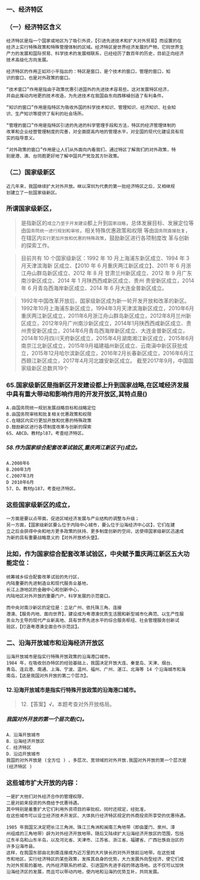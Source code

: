 ### 一、经济特区
### （一）经济特区含义
    经济特区是指一个国家或地区为了吸引外资，【引进先进技术和扩大对外贸易】而设置的在
    经济上实行特殊政策和特殊管理体制的区域。经济特区是世界经济发展的产物，它同世界生
    产力的发展和国际贸易、科学技术的发展相联系，已经经历了数百年的历史，目前正向经济
    技术高级化方向发展。

    经济特区的作用正如邓小平指出的：特区是窗口，是个技术的窗口，管理的窗口，知
    识的窗口，也是对外政策的窗口。

    “技术窗口”作用是指由于政策优惠引进国外的先进技术容易些。这对发展特区经济，
    并由此推动内地更的技术改造，为先进技术在我国由东向西移植创造了有利条件。

    “知识的窗口”作用是指特区为吸收外国的科学技术知识、管理知识、经济知识、社会知
    识、生产知识等提供了有利的社会场所。

    “管理的窗口”作用是指特区引进的先进的科学管理手段和方法，特区的经济管理体制的
    改革和企业经营管理制度的完善，对全面提高内地的管理水平，对全国的现代化建设具有现
    实的指导意义。

    “对外政策的窗口”作用是让人们从外面向内看我们，通过特区了解我们的对外政策，特
    别是港、澳、台同胞更好地了解中国共产党及其方针政策。

### （二）国家级新区
    近几年来，我国继续扩大对外开放。继以深圳为代表的第一批经济特区之后，又相继规
    划建立了一批国家级新区。
    
### 所谓国家级新区，
>   是指新区的`成立乃至于开发建设`都上升到`国家战略`，总体发展目标、发展定位等由`国务院统一进行规划和审核`，相关特殊优惠政策和权限
    等由`国务院直接批复`，在辖区内`实行更加开放和优惠的特殊政策`，鼓励新区进行各项制度改
    革与创新的探索工作。

>   目前共有 10 个国家级新区：1992 年 10 月上海浦东新区成立、1994 年 3 月天津滨海新
    区成立、【2010 年 6 月重庆两江新区成立】、2011 年 6 月浙江舟山群岛新区成立、2012 年 8 月
    甘肃兰州新区成立、2012 年 9 月广东南沙新区成立、2014 年 1 月陕西西咸新区成立、贵州
    贵安新区成立，2014 年 6 月青岛西海岸新区成立、2014 年 6 月大连金普新区成立。
    
>   1992年中国改革开放后，国家级新区成为新一轮开发开放和改革的新区。1992年10月上海浦东新区成立，1994年3月天津滨海新区成立，2010年6月重庆两江新区成立，2011年6月浙江舟山群岛新区成立，2012年8月兰州新区成立，2012年9月广州南沙新区成立，2014年1月陕西西咸新区成立、贵州贵安新区成立，2014年6月青岛西海岸新区成立、大连金普新区成立，2014年10月四川天府新区成立，2015年4月湖南湘江新区成立，2015年6月南京江北新区成立，2015年9月福建福州新区成立、云南滇中新区获批成立，2015年12月哈尔滨新区成立，2016年2月长春新区成立，2016年6月江西赣江新区成立，2017年4月河北雄安新区成立。
    截至2017年9月，中国国家级新区总数共19个    

### 65.国家级新区是指新区开发建设都上升到国家战略,在区域经济发展中具有重大带动和影响作用的开发开放区,其特点是()
    A.由国务院统一规划发展战略目标和战略定位
    B.由国务院审核和批复相关优惠政策和权限
    C.在辖区内实行更加开放和优惠的特殊政策
    D.鼓励新区进行各项制度改革与创新的探索
    65、ABCD。教材pl87。考查经济特区。

##### 58.作为国家综合配套改革试验区,重庆两江新区于()成立。
    A.2008年6
    B.200年3月
    C.2007年3月
    D 2010年6月
    57、D。教材p187。考查经济特区。    

### 这些国家级新区的成立，
    一方面是要以点带面，促进区域经济发展与产业结构的调整与升级；
    另一方面，【国家级新区要么位于内陆中心城市，要么位于沿海经济中心区】，它们在建
    立之后会获得中央和地方更多政策的扶持、更多制度创新的空间，这使得国家级新区迅速成
    为新的具有重要战略意义的【对外开放桥头堡】。

### 比如，作为国家综合配套改革试验区，中央赋予重庆两江新区五大功能定位：
    统筹城乡综合配套改革试验的先行区，
    内陆重要的先进制造业和现代服务业基地，
    长江上游地区的金融中心和创新中心，
    内陆地区对外开放的重要门户，科学发展的示范窗口。

    而中央对南沙新区的定位是：立足广州、依托珠三角、连接
    港澳、【服务内地、面向世界】，建设成为粤港澳优质生活圈和新型城市化典范、以生产性服
    务业为主导的现代产业新高地、具有世界先进水平的综合服务枢纽、社会管理服务创新试
    验区，【打造粤港澳全面合作示范区】。

### 二、沿海开放城市和沿海经济开放区
    沿海开放城市是指实行特殊开放政策的沿海港口城市。
    1984 年，在吸收创办特区的经验基础上，我国决定开放大连、秦皇岛、天津、烟台、
    青岛、连云港、南通、上海、宁波、温州、福州、广州、湛江、北海等 14 个沿海城市和海
    南岛，【这是我国对外开放的第二个层次】。

#### 12.沿海开放城市是指实行特殊开放政策的沿海港口城市。
>   12.【答案】√。本题考查对外开放格局。


##### 我国对外开放的第一个层次是(C)。
    A．沿海开放城市
    B．沿海经济开放区
    C．经济特区
    D．沿边开放城市
    我国的对外开放是 (全方位 ) 、多层次、宽领域的对外开放.我国对外开放的第一个层次是 (经济特区 )
       

### 这些城市扩大开放的内容：
    一是扩大他们对外经济合作的管理权限，
    二是对前来投资的外商给予优惠待遇。
    其中特别是着重扩大它们利用外资项目的审批权。同时还规定，经批准，
    在这些城市可以设立经济技术开发区、大体执行经济特区规定的外商投资所享受的优惠待遇。

    1985 年我国又决定把长江三角洲、珠江三角洲和闽南三角地带（即由厦门、泉州、漳
    州组成的三角地带）辟为对外经济开放地带。随后又陆续扩大沿海经济开放区的范围，包括
    辽东半岛和山东半岛，以及河北省、天津市、江苏省、浙江省、福建省、广西壮族自治区的
    许多沿海市县。
    这样，在我国东部由北到南连接成为近万里的大片狭长的对外开放前沿地带。在这些城
    市和地区，实行经济特区的某些政策，发挥其自身的优势，大力发展外向型经济，使它们成
    为对外贸易的基地、内外经济联系的桥梁、引进国外先进手段的筛选场地。这不仅可以加快
    沿海经济区的发展，而且可以带动内地，使内地和沿海的优势互补，共同发展。
